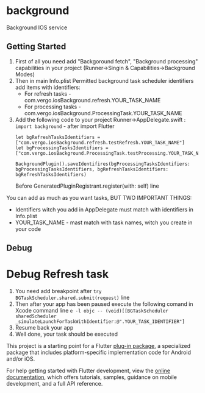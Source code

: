 # background

Background IOS service

## Getting Started

1. First of all you need add "Backgoround fetch", "Background processing" capabilities in your project (Runner->Singin & Capabilities->Background Modes)
2. Then in main Info.plist Permitted background task scheduler identifiers add items with identifiers:
    - For refresh tasks - com.vergo.iosBackground.refresh.YOUR_TASK_NAME
    - For processing tasks - com.vergo.iosBackground.ProcessingTask.YOUR_TASK_NAME
3. Add the following code to your project Runner->AppDelegate.swift :
    ```import background```  - after import Flutter
    ```
    let bgRefreshTasksIdentifiers = ["com.vergo.iosBackground.refresh.testRefresh.YOUR_TASK_NAME"]
    let bgProcessingTasksIdentifiers = ["com.vergo.iosBackground.ProcessingTask.testProcessing.YOUR_TASK_NAME"]
    
    BackgroundPlugin().saveIdentifires(bgProcessingTasksIdentifiers: bgProcessingTasksIdentifiers, bgRefreshTasksIdentifiers: bgRefreshTasksIdentifiers)
    ```
    Before GeneratedPluginRegistrant.register(with: self) line
    
You can add as much as you want tasks, BUT TWO IMPORTANT THINGS:
 - Identifiers witch you add in AppDelegate must match with identifiers in Info.plist
 - YOUR_TASK_NAME - mast match with task names, witch you create in your code 


## Debug
# Debug Refresh task
1. You need add breakpoint after ```try BGTaskScheduler.shared.submit(request)``` line
2. Then after your app has been paused execute the following comand in Xcode command line
```e -l objc -- (void)[[BGTaskScheduler sharedScheduler _simulateLaunchForTaskWithIdentifier:@".YOUR_TASK_IDENTIFIER"]```
3. Resume back your app
4. Well done, your task should be executed


This project is a starting point for a Flutter
[plug-in package](https://flutter.dev/developing-packages/),
a specialized package that includes platform-specific implementation code for
Android and/or iOS.

For help getting started with Flutter development, view the
[online documentation](https://flutter.dev/docs), which offers tutorials,
samples, guidance on mobile development, and a full API reference.

